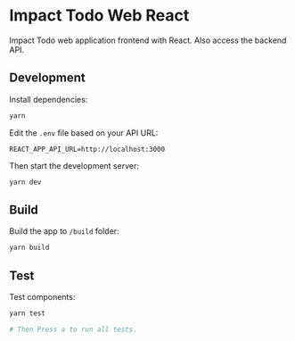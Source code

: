 # Impact Todo Web React

Impact Todo web application frontend with React. Also access the backend API.

## Development

Install dependencies:

```sh
yarn
```

Edit the `.env` file based on your API URL:

```
REACT_APP_API_URL=http://localhost:3000
```

Then start the development server:

```sh
yarn dev
```

## Build

Build the app to `/build` folder:

```sh
yarn build
```

## Test

Test components:

```sh
yarn test

# Then Press a to run all tests.
```
